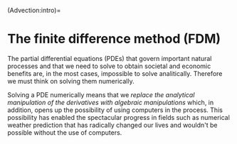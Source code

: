 (Advection:intro)=
# The finite difference method (FDM)

The partial differential equations (PDEs) that govern important natural processes and that we need to solve to obtain societal and economic benefits are, in the most cases, impossible to solve analitically. Therefore we must think on solving them numerically.

Solving a PDE numerically means that we *replace the analytical manipulation of the derivatives with algebraic manipulations* which, in addition, opens up the possibility of using computers in the process. This possibility has enabled the spectacular progress in fields such as numerical weather prediction that has radically changed our lives and wouldn't be possible without the use of computers.

```{tableofcontents}
```